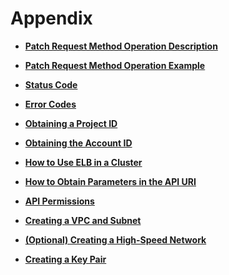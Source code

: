 # Appendix<a name="cce_02_0083"></a>

-   **[Patch Request Method Operation Description](patch-request-method-operation-description.md)**  

-   **[Patch Request Method Operation Example](patch-request-method-operation-example.md)**  

-   **[Status Code](status-code.md)**  

-   **[Error Codes](error-codes.md)**  

-   **[Obtaining a Project ID](obtaining-a-project-id.md)**  

-   **[Obtaining the Account ID](obtaining-the-account-id.md)**  

-   **[How to Use ELB in a Cluster](how-to-use-elb-in-a-cluster.md)**  

-   **[How to Obtain Parameters in the API URI](how-to-obtain-parameters-in-the-api-uri.md)**  

-   **[API Permissions](api-permissions.md)**  

-   **[Creating a VPC and Subnet](creating-a-vpc-and-subnet.md)**  

-   **[\(Optional\) Creating a High-Speed Network]((optional)-creating-a-high-speed-network.md)**  

-   **[Creating a Key Pair](creating-a-key-pair.md)**  


